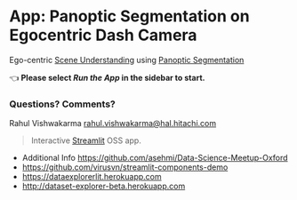 # App: Panoptic Segmentation on Egocentric Dash Camera

Ego-centric [Scene Understanding](https://github.com/udacity/self-driving-car) using [Panoptic Segmentation](https://github.com/facebookresearch/detectron2) 

👈 **Please select _Run the App_ in the sidebar to start.**

### Questions? Comments?

Rahul Vishwakarma
<rahul.vishwakarma@hal.hitachi.com>


> Interactive [Streamlit](https://streamlit.io) OSS app.
- Additional Info https://github.com/asehmi/Data-Science-Meetup-Oxford
- https://github.com/virusvn/streamlit-components-demo
- https://dataexplorerlit.herokuapp.com
- http://dataset-explorer-beta.herokuapp.com
